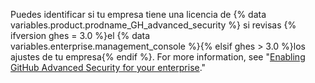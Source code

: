 Puedes identificar si tu empresa tiene una licencia de {% data variables.product.prodname_GH_advanced_security %} si revisas {% ifversion ghes = 3.0 %}el {% data variables.enterprise.management_console %}{% elsif ghes > 3.0 %}los ajustes de tu empresa{% endif %}. For more information, see "[Enabling GitHub Advanced Security for your enterprise](/admin/advanced-security/enabling-github-advanced-security-for-your-enterprise#checking-whether-your-license-includes-github-advanced-security)."
